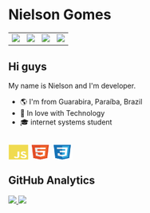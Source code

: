 # Nielson Gomes

<table>
  <tr>
    <td align="center"> <a href="https://instagram.com/niel_songomes/" target="_blank"><img src="https://img.shields.io/badge/-Instagram-%23E4405F?style=for-the-badge&logo=instagram&logoColor=white" target="_blank"></a>
    </td>
    <td align="center"><a href="https://www.linkedin.com/in/nielson-gomes-29a8a2349/" target="_blank"><img src="https://img.shields.io/badge/-LinkedIn-%230077B5?style=for-the-badge&logo=linkedin&logoColor=white" target="_blank"></a>
    </td>
    <td align="center"><a href="https://discord.com/channels/@me" target="_blank"><img src="https://img.shields.io/badge/Discord-7289DA?style=for-the-badge&logo=discord&logoColor=white" target="_blank"></a> </td>
    <td align="center"><a href = "mailto:nielsongomes16@gmail.com"><img src="https://img.shields.io/badge/-Gmail-%23333?style=for-the-badge&logo=gmail&logoColor=white" target="_blank"></a></td>
  </tr>
</table>

## Hi guys

My name is Nielson and I'm developer.

* 🌎 I'm from Guarabira, Paraíba, Brazil
* 💙 In love with Technology
* 🎓 internet systems student

<div style="display: inline_block"><br>
  <img align="center" alt="Js" height="30" width="40" src="https://raw.githubusercontent.com/devicons/devicon/master/icons/javascript/javascript-plain.svg">
  <img align="center" alt="HTML" height="30" width="40" src="https://raw.githubusercontent.com/devicons/devicon/master/icons/html5/html5-original.svg">
  <img align="center" alt="CSS" height="30" width="40" src="https://raw.githubusercontent.com/devicons/devicon/master/icons/css3/css3-original.svg">
</div>

## GitHub Analytics

<div>
   <a href="https://github.com/nielsongomesdev">
   <img height="180em" src="https://github-readme-stats.vercel.app/api?username=nielsongomesdev&show_icons=true&theme=tokyonight&include_all_commits=true&count_private=true"/>
   <img height="180em" src="https://github-readme-stats.vercel.app/api/top-langs/?username=nielsongomesdev&layout=compact&langs_count=6&theme=tokyonight"/>
</div>
